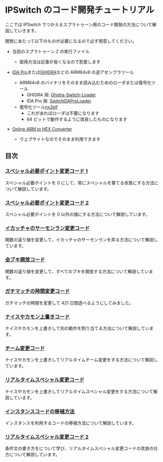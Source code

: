 # IPSwitch のコード開発チュートリアル

ここでは IPSwitch でつかえるスプラトゥーン用のコード開発の方法について解説していきます。

開発にあたって以下のものが必要になるので必ず用意してください。

- 当該のスプラトゥーン 2 の実行ファイル
  - 取得方法は記事が長くなるので割愛します
- [IDA Pro](https://www.hex-rays.com/ida-pro/)または[GHIDRA](https://ghidra-sre.org/)などの ARM64v8 の逆アセンブラツール

  - ARM64v8 のバイナリをそのまま読み込むためのローダまたは復号化ツール
    - GHIDRA 用: [Ghidra-Switch-Loader](https://github.com/Adubbz/Ghidra-Switch-Loader)
    - IDA Pro 用: [SwitchIDAProLoader](https://github.com/pgarba/SwitchIDAProLoader)
  - 復号化ツール[nx2elf](https://github.com/tkgstrator/nx2elf)
    - これがあればローダは不要になります
    - 64 ビットで動作するように改良したものになります

- [Online ARM to HEX Converter](https://armconverter.com/)
  - ウェブサイトなのでそのまま利用できます

## 目次

### [スペシャル必要ポイント変更コード 1](/posts/2019/05/01/ipswitch01.html)

スペシャル必要ポイントを 0 にして、常にスペシャルを撃てる状態にする方法について解説しています。

### [スペシャル必要ポイント変更コード 2](/posts/2019/05/09/ipswitch02.html)

スペシャル必要ポイントを 0 以外の値にする方法について解説しています。

### [イカッチャのサーモンラン変更コード](//posts/2019/07/02/ipswitch03.html)

関数の返り値を変更して、イカッチャのサーモンランを弄る方法について解説しています。

### [全ブキ開放コード](/posts/2019/07/07/ipswitch04.html)

関数の返り値を変更して、すべてのブキを開放する方法について解説しています。

### [ガチマッチの時間変更コード](/posts/2019/09/12/ipswitch05.html)

ガチマッチの時間を変更して 421 日間遊べるようにしてみました。

### [ナイスやカモン上書きコード](/posts/2020/04/30/ipswitch06.html)

ナイスやカモンを上書きして別の動作を割り当てる方法について解説しています。

### [チーム変更コード](/posts/2020/05/27/ipswitch07.html)

ナイスやカモンを上書きしてリアルタイムチーム変更をする方法について解説しています。

### [リアルタイムスペシャル変更コード](/posts/2020/11/02/ipswitch08.html)

ナイスやカモンを上書きしてリアルタイムスペシャル変更をする方法について解説しています。

### [インスタンスコードの移植方法](/posts/2021/02/14/ipswitch09.html)

インスタンスを利用するコードの移植方法について解説しています。

### [リアルタイムスペシャル変更コード 2](/posts/2021/05/24/ipswitch10)

条件文の書き方をについて学び、リアルタイムスペシャル変更コードの改良の仕方について解説しています。
